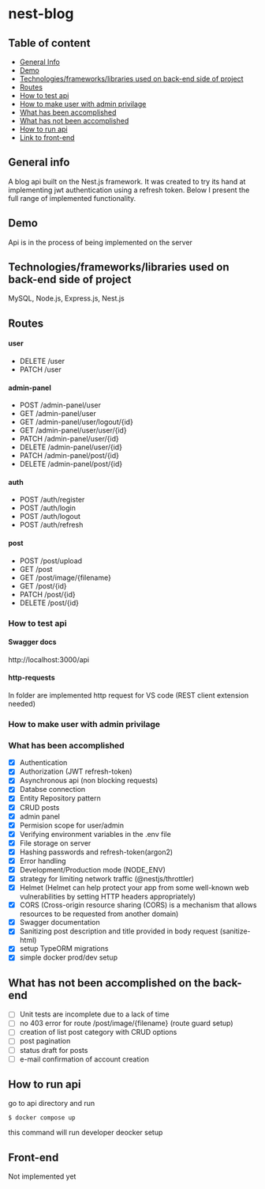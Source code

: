 # nest-blog

## Table of content

- [General Info](#general-info)
- [Demo](#demo)
- [Technologies/frameworks/libraries used on back-end side of project](#technologiesframeworkslibraries-used-on-front-end-side-of-project)
- [Routes](#routes)
- [How to test api](#how-to-test-api)
- [How to make user with admin privilage]()
- [What has been accomplished](#what-has-been-accomplished)
- [What has not been accomplished](#what-has-not-been-accomplished)
- [How to run api](#how-to-run-api)
- [Link to front-end]()

## General info

A blog api built on the Nest.js framework. It was created to try its hand at implementing jwt authentication using a refresh token. Below I present the full range of implemented functionality.

## Demo

Api is in the process of being implemented on the server

## Technologies/frameworks/libraries used on back-end side of project

MySQL, Node.js, Express.js, Nest.js

## Routes

#### user

- DELETE /user
- PATCH /user

#### admin-panel

- POST /admin-panel/user
- GET /admin-panel/user
- GET /admin-panel/user/logout/{id}
- GET /admin-panel/user/user/{id}
- PATCH /admin-panel/user/{id}
- DELETE /admin-panel/user/{id}
- PATCH /admin-panel/post/{id}
- DELETE /admin-panel/post/{id}

#### auth

- POST /auth/register
- POST /auth/login
- POST /auth/logout
- POST /auth/refresh

#### post

- POST /post/upload
- GET /post
- GET /post/image/{filename}
- GET /post/{id}
- PATCH /post/{id}
- DELETE /post/{id}

### How to test api

#### Swagger docs

http://localhost:3000/api

#### http-requests

In folder are implemented http request for VS code (REST client extension needed)

### How to make user with admin privilage

### What has been accomplished

- [x] Authentication
- [x] Authorization (JWT refresh-token)
- [x] Asynchronous api (non blocking requests)
- [x] Databse connection
- [x] Entity Repository pattern
- [x] CRUD posts
- [x] admin panel
- [x] Permision scope for user/admin
- [x] Verifying environment variables in the .env file
- [x] File storage on server
- [x] Hashing passwords and refresh-token(argon2)
- [x] Error handling
- [x] Development/Production mode (NODE_ENV)
- [x] strategy for limiting network traffic (@nestjs/throttler)
- [x] Helmet (Helmet can help protect your app from some well-known web vulnerabilities by setting HTTP headers appropriately)
- [x] CORS (Cross-origin resource sharing (CORS) is a mechanism that allows resources to be requested from another domain)
- [x] Swagger documentation
- [x] Sanitizing post description and title provided in body request (sanitize-html)
- [x] setup TypeORM migrations
- [x] simple docker prod/dev setup

## What has not been accomplished on the back-end

- [ ] Unit tests are incomplete due to a lack of time
- [ ] no 403 error for route /post/image/{filename} (route guard setup)
- [ ] creation of list post category with CRUD options
- [ ] post pagination
- [ ] status draft for posts
- [ ] e-mail confirmation of account creation

## How to run api

go to api directory and run

```
$ docker compose up
```

this command will run developer deocker setup

## Front-end

Not implemented yet
